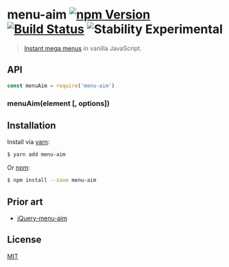 # menu-aim [![npm Version](http://img.shields.io/npm/v/menu-aim.svg?style=flat)](https://www.npmjs.org/package/menu-aim) [![Build Status](https://img.shields.io/travis/yuanqing/menu-aim.svg?branch=master&style=flat)](https://travis-ci.org/yuanqing/menu-aim) ![Stability Experimental](http://img.shields.io/badge/stability-experimental-red.svg?style=flat)

> [Instant mega menus](http://bjk5.com/post/44698559168/breaking-down-amazons-mega-dropdown) in vanilla JavaScript.

## API

```js
const menuAim = require('menu-aim')
```

### menuAim(element [, options])

## Installation

Install via [yarn](https://yarnpkg.com):

```sh
$ yarn add menu-aim
```

Or [npm](https://npmjs.com):

```sh
$ npm install --save menu-aim
```

## Prior art

- [jQuery-menu-aim](https://github.com/kamens/jQuery-menu-aim)

## License

[MIT](LICENSE.md)
